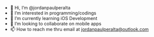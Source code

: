 - 👋 Hi, I’m @jordanpaulperalta
- 👀 I’m interested in programming/codings
- 🌱 I’m currently learning iOS Development
- 💞️ I’m looking to collaborate on mobile apps
- 📫 How to reach me thru email at jordanpaulperalta@outlook.com
<!---
jordanpaulperalta/jordanpaulperalta is a ✨ special ✨ repository because its `README.md` (this file) appears on your GitHub profile.
You can click the Preview link to take a look at your changes.
--->
